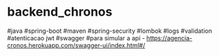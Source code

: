 # backend_chronos
#java
#spring-boot
#maven
#spring-security
#lombok
#logs
#validation
#atenticacao jwt
#swagger
#para simular a api - https://agencia-cronos.herokuapp.com/swagger-ui/index.html#/
